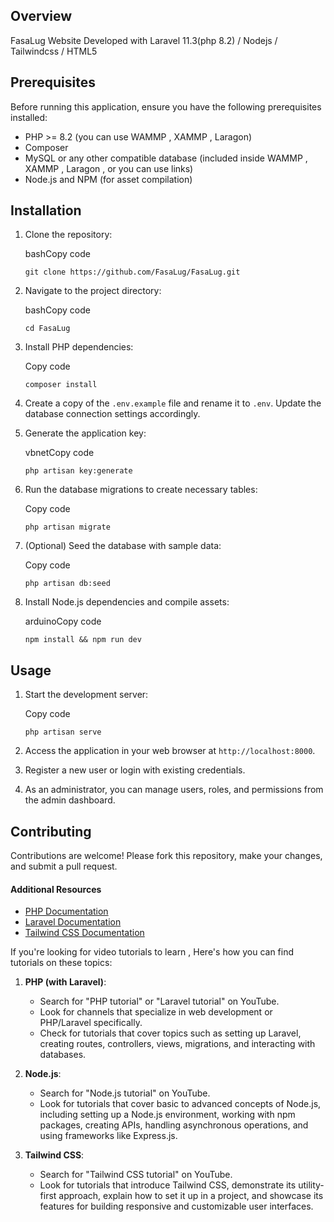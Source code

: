 ## Overview

FasaLug Website Developed with Laravel 11.3(php 8.2) / Nodejs / Tailwindcss / HTML5 

## Prerequisites

Before running this application, ensure you have the following prerequisites installed:

- PHP >= 8.2 (you can use WAMMP , XAMMP , Laragon)
- Composer
- MySQL or any other compatible database (included inside WAMMP , XAMMP , Laragon , or you can use links)
- Node.js and NPM (for asset compilation)

## Installation

1. Clone the repository:
    
    bashCopy code
    
    `git clone https://github.com/FasaLug/FasaLug.git`
    
2. Navigate to the project directory:
    
    bashCopy code
    
    `cd FasaLug`  
3. Install PHP dependencies:
    
    Copy code
    
    `composer install`
    
4. Create a copy of the `.env.example` file and rename it to `.env`. Update the database connection settings accordingly.
    
5. Generate the application key:
    
    vbnetCopy code
    
    `php artisan key:generate`
    
6. Run the database migrations to create necessary tables:
    
    Copy code
    
    `php artisan migrate`
    
7. (Optional) Seed the database with sample data:
    
    Copy code
    
    `php artisan db:seed`
    
8. Install Node.js dependencies and compile assets:
    
    arduinoCopy code
    
    `npm install && npm run dev`
    

## Usage

1. Start the development server:
    
    Copy code
    
    `php artisan serve`
    
2. Access the application in your web browser at `http://localhost:8000`.
    
3. Register a new user or login with existing credentials.
    
4. As an administrator, you can manage users, roles, and permissions from the admin dashboard.
    

## Contributing

Contributions are welcome! Please fork this repository, make your changes, and submit a pull request.

#### Additional Resources

- [PHP Documentation](https://www.php.net/docs.php)
- [Laravel Documentation](https://laravel.com/docs)
- [Tailwind CSS Documentation](https://tailwindcss.com/docs)


If you're looking for video tutorials to learn , Here's how you can find tutorials on these topics:

1. **PHP (with Laravel)**:
    
    - Search for "PHP tutorial" or "Laravel tutorial" on YouTube.
    - Look for channels that specialize in web development or PHP/Laravel specifically.
    - Check for tutorials that cover topics such as setting up Laravel, creating routes, controllers, views, migrations, and interacting with databases.
2. **Node.js**:
    
    - Search for "Node.js tutorial" on YouTube.
    - Look for tutorials that cover basic to advanced concepts of Node.js, including setting up a Node.js environment, working with npm packages, creating APIs, handling asynchronous operations, and using frameworks like Express.js.
3. **Tailwind CSS**:
    
    - Search for "Tailwind CSS tutorial" on YouTube.
    - Look for tutorials that introduce Tailwind CSS, demonstrate its utility-first approach, explain how to set it up in a project, and showcase its features for building responsive and customizable user interfaces.
